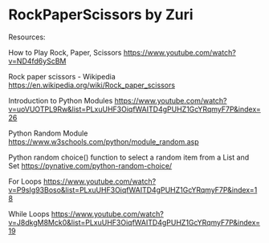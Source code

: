 # RockPaperScissors by Zuri

Resources:

How to Play Rock, Paper, Scissors
https://www.youtube.com/watch?v=ND4fd6yScBM

Rock paper scissors - Wikipedia 
https://en.wikipedia.org/wiki/Rock_paper_scissors

Introduction to Python Modules 
https://www.youtube.com/watch?v=uoVUOTPL9Rw&list=PLxuUHF3OiqfWAITD4gPUHZ1GcYRqmyF7P&index=26

Python Random Module
https://www.w3schools.com/python/module_random.asp

Python random choice() function to select a random item from a List and Set 
https://pynative.com/python-random-choice/

For Loops 
https://www.youtube.com/watch?v=P9sIg93Boso&list=PLxuUHF3OiqfWAITD4gPUHZ1GcYRqmyF7P&index=18

While Loops
https://www.youtube.com/watch?v=J8dkgM8Mck0&list=PLxuUHF3OiqfWAITD4gPUHZ1GcYRqmyF7P&index=19

